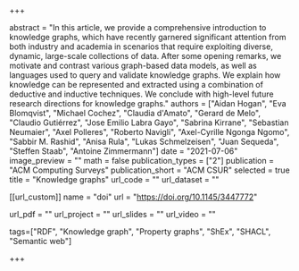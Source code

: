 +++

abstract = "In this article, we provide a comprehensive introduction to knowledge graphs, which have recently garnered significant attention from both industry and academia in scenarios that require exploiting diverse, dynamic, large-scale collections of data. After some opening remarks, we motivate and contrast various graph-based data models, as well as languages used to query and validate knowledge graphs. We explain how knowledge can be represented and extracted using a combination of deductive and inductive techniques. We conclude with high-level future research directions for knowledge graphs."
authors = ["Aidan Hogan", "Eva Blomqvist", "Michael Cochez", "Claudia d'Amato", "Gerard de Melo", "Claudio Gutiérrez", "Jose Emilio Labra Gayo", "Sabrina Kirrane", "Sebastian Neumaier", "Axel Polleres", "Roberto Navigli", "Axel-Cyrille Ngonga Ngomo", "Sabbir M. Rashid", "Anisa Rula", "Lukas Schmelzeisen", "Juan Sequeda", "Steffen Staab", "Antoine Zimmermann"]
date = "2021-07-06"
image_preview = ""
math = false
publication_types = ["2"] 
publication = "ACM Computing Surveys"
publication_short = "ACM CSUR"
selected = true
title = "Knowledge graphs"
url_code = ""
url_dataset = ""

[[url_custom]]
name = "doi"
url = "https://doi.org/10.1145/3447772"

url_pdf = ""
url_project = ""
url_slides = ""
url_video = ""



tags=["RDF", "Knowledge graph", "Property graphs", "ShEx", "SHACL", "Semantic web"]

+++